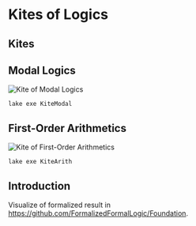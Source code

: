 # Kites of Logics

## Kites 

## Modal Logics

![Kite of Modal Logics](https://FormalizedFormalLogic.github.io/LogicsKite/Modal.png)

```
lake exe KiteModal
```

## First-Order Arithmetics

![Kite of First-Order Arithmetics](https://FormalizedFormalLogic.github.io/LogicsKite/Arith.png)

```
lake exe KiteArith
```

## Introduction

Visualize of formalized result in https://github.com/FormalizedFormalLogic/Foundation.